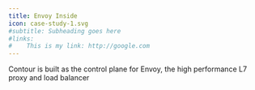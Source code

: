 ```yaml
---
title: Envoy Inside
icon: case-study-1.svg
#subtitle: Subheading goes here
#links:
#    This is my link: http://google.com
---
```

Contour is built as the control plane for Envoy, the high performance L7 proxy and load balancer